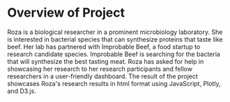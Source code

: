 # Overview of Project
Roza is a biological researcher in a prominent microbiology laboratory. She is interested in bacterial species that can synthesize proteins that taste like beef. Her lab has partnered with Improbable Beef, a food startup to research candidate species. Improbable Beef is searching for the bacteria that will synthesize the best tasting meat. Roza has asked for help in showcasing her research to her research participants and fellow researchers in a user-friendly dashboard. The result of the project showcases Roza's research results in html format using JavaScript, Plotly, and D3.js.
